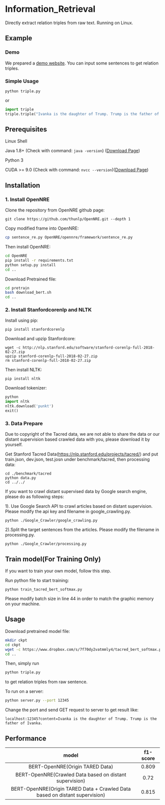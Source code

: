 # Information_Retrieval
Directly extract relation triples from raw text. Running on Linux.
## Example
### Demo
We prepared a [demo website](http://34.105.38.103:8081/demo/). You can input some sentences to get relation triples.

### Simple Usage
```
python triple.py
```
or 
```python
import triple
triple.triple("Ivanka is the daughter of Trump. Trump is the father of Ivanka.")
```

## Prerequisites
Linux Shell

Java 1.8+ (Check with command: `java -version`) ([Download Page](http://www.oracle.com/technetwork/cn/java/javase/downloads/jdk8-downloads-2133151-zhs.html))

Python 3

CUDA >= 9.0 (Check with command: `nvcc --version`)([Download Page](https://developer.nvidia.com/cuda-downloads))

## Installation

### 1. Install OpenNRE
Clone the repository from OpenNRE github page:
```
git clone https://github.com/thunlp/OpenNRE.git --depth 1
```
Copy modified frame into OpenNRE:
```bash
cp sentence_re.py OpenNRE/opennre/framework/sentence_re.py
```
Then install OpenNRE:
```bash
cd OpenNRE
pip install -r requirements.txt
python setup.py install 
cd ..
```
Download Pretrained file:
```bash
cd pretrain
bash download_bert.sh
cd ..
```

### 2. Install Stanfordcorenlp and NLTK
Install using pip:
```
pip install stanfordcorenlp
```
Download and upzip Stanfordcore:
```
wget -c http://nlp.stanford.edu/software/stanford-corenlp-full-2018-02-27.zip
upzip stanford-corenlp-full-2018-02-27.zip
rm stanford-corenlp-full-2018-02-27.zip
```
Then install NLTK:
```
pip install nltk
```
Download tokenizer:
```python
python
import nltk
nltk.download('punkt')
exit()
```

### 3. Data Prepare
Due to copyright of the Tacred data, we are not able to share the data or our distant supervision based crawled data with you, please download it by yourself.

Get Stanford Tacred Data(https://nlp.stanford.edu/projects/tacred/) and put train.json, dev.json, test.josn under benchmark/tacred, then processing data:

```
cd ./benchmark/tacred
python data.py
cd ../../
```
If you want to crawl distant supervised data by Google search engine, please do as following steps:

1). Use Google Search API to crawl articles based on distant supervision.
Please modify the api key and filename in google_crawling.py.

```
python ./Google_Crawler/google_crawling.py
```
2).Split the target sentences from the articles.
Please modify the filename in processing.py.

```
python ./Google_Crawler/processing.py
```


## Train model(For Training Only)
If you want to train your own model, follow this step.

Run python file to start training:
```
python train_tacred_bert_softmax.py
```
Please modify batch size in line 44 in order to match the graphic memory on your machine.

## Usage
Download pretrained model file:
```bash
mkdir ckpt
cd ckpt
wget -c https://www.dropbox.com/s/7f70dy2vatmmly4/tacred_bert_softmax.pth.tar
cd ..
```
Then, simply run
```python
python triple.py
```
to get relation triples from raw sentence.


To run on a server:
```bash
python server.py --port 12345
```
Change the port and send GET request to server to get result like:
```
localhost:12345?content=Ivanka is the daughter of Trump. Trump is the father of Ivanka.
```

## Performance
model | f1-score 
:-: | :-: 
BERT-OpenNRE(Origin TARED Data) | 0.809 
BERT-OpenNRE(Crawled Data based on distant supervision) | 0.72
BERT-OpenNRE(Origin TARED Data + Crawled Data based on distant supervision) | 0.815

